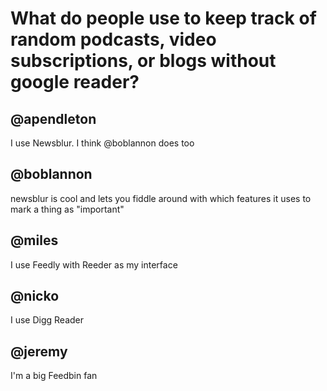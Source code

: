 # What do people use to keep track of random podcasts, video subscriptions, or blogs without google reader?
## @apendleton
I use Newsblur. I think @boblannon does too

## @boblannon
newsblur is cool and lets you fiddle around with which features it uses to mark a thing as "important"

## @miles
I use Feedly with Reeder as my interface

## @nicko
I use Digg Reader

## @jeremy
I'm a big Feedbin fan
